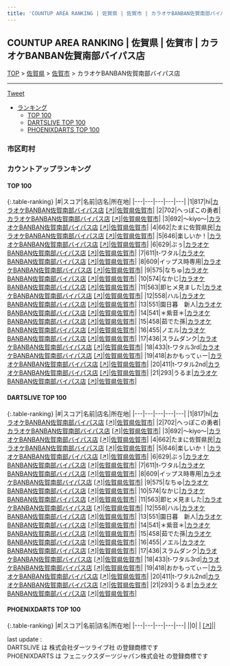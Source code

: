```yaml
---
title: 'COUNTUP AREA RANKING | 佐賀県 | 佐賀市 | カラオケBANBAN佐賀南部バイパス店'
---
```

## COUNTUP AREA RANKING | 佐賀県 | 佐賀市 | カラオケBANBAN佐賀南部バイパス店

[TOP](/darts/rank/) > [佐賀県](/darts/rank/佐賀県/) > [佐賀市](/darts/rank/佐賀県/佐賀市/) > カラオケBANBAN佐賀南部バイパス店

___

<a href="https://twitter.com/share?ref_src=twsrc%5Etfw" data-text="COUNTUP AREA RANKING | 佐賀県佐賀市カラオケBANBAN佐賀南部バイパス店" class="twitter-share-button" data-hashtags="DARTSLIVE,PHOENIXDARTS,darts,ダーツ" data-show-count="false">Tweet</a>

* [ランキング](#カウントアップランキング)
    * [TOP 100](#top-100)
    * [DARTSLIVE TOP 100](#dartslive-top-100)
    * [PHOENIXDARTS TOP 100](#phoenixdarts-top-100)

### 市区町村

<ul>

</ul>

### カウントアップランキング

#### TOP 100



{:.table-ranking}
|#|スコア|名前|店名|所在地|
|---|---|---|---|---|
|1|817|<span class="rank-name-dl">hi</span>|<a href="/darts/rank/shops/2acb85d590d20e930d9b047a20a7ba1e.html">カラオケBANBAN佐賀南部バイパス店</a> <a href="https://search.dartslive.com/jp/shop/2acb85d590d20e930d9b047a20a7ba1e">[↗]</a>|<a href="/darts/rank/佐賀県/佐賀市">佐賀県佐賀市</a>|
|2|702|<span class="rank-name-dl">へっぽこの勇者</span>|<a href="/darts/rank/shops/2acb85d590d20e930d9b047a20a7ba1e.html">カラオケBANBAN佐賀南部バイパス店</a> <a href="https://search.dartslive.com/jp/shop/2acb85d590d20e930d9b047a20a7ba1e">[↗]</a>|<a href="/darts/rank/佐賀県/佐賀市">佐賀県佐賀市</a>|
|3|692|<span class="rank-name-dl">〜kiyo〜</span>|<a href="/darts/rank/shops/2acb85d590d20e930d9b047a20a7ba1e.html">カラオケBANBAN佐賀南部バイパス店</a> <a href="https://search.dartslive.com/jp/shop/2acb85d590d20e930d9b047a20a7ba1e">[↗]</a>|<a href="/darts/rank/佐賀県/佐賀市">佐賀県佐賀市</a>|
|4|662|<span class="rank-name-dl">たまに佐賀県民</span>|<a href="/darts/rank/shops/2acb85d590d20e930d9b047a20a7ba1e.html">カラオケBANBAN佐賀南部バイパス店</a> <a href="https://search.dartslive.com/jp/shop/2acb85d590d20e930d9b047a20a7ba1e">[↗]</a>|<a href="/darts/rank/佐賀県/佐賀市">佐賀県佐賀市</a>|
|5|646|<span class="rank-name-dl">楽しいか！</span>|<a href="/darts/rank/shops/2acb85d590d20e930d9b047a20a7ba1e.html">カラオケBANBAN佐賀南部バイパス店</a> <a href="https://search.dartslive.com/jp/shop/2acb85d590d20e930d9b047a20a7ba1e">[↗]</a>|<a href="/darts/rank/佐賀県/佐賀市">佐賀県佐賀市</a>|
|6|629|<span class="rank-name-dl">ぷぅ</span>|<a href="/darts/rank/shops/2acb85d590d20e930d9b047a20a7ba1e.html">カラオケBANBAN佐賀南部バイパス店</a> <a href="https://search.dartslive.com/jp/shop/2acb85d590d20e930d9b047a20a7ba1e">[↗]</a>|<a href="/darts/rank/佐賀県/佐賀市">佐賀県佐賀市</a>|
|7|611|<span class="rank-name-dl">t-ワタル</span>|<a href="/darts/rank/shops/2acb85d590d20e930d9b047a20a7ba1e.html">カラオケBANBAN佐賀南部バイパス店</a> <a href="https://search.dartslive.com/jp/shop/2acb85d590d20e930d9b047a20a7ba1e">[↗]</a>|<a href="/darts/rank/佐賀県/佐賀市">佐賀県佐賀市</a>|
|8|609|<span class="rank-name-dl">イップス時専用</span>|<a href="/darts/rank/shops/2acb85d590d20e930d9b047a20a7ba1e.html">カラオケBANBAN佐賀南部バイパス店</a> <a href="https://search.dartslive.com/jp/shop/2acb85d590d20e930d9b047a20a7ba1e">[↗]</a>|<a href="/darts/rank/佐賀県/佐賀市">佐賀県佐賀市</a>|
|9|575|<span class="rank-name-dl">なちゅ</span>|<a href="/darts/rank/shops/2acb85d590d20e930d9b047a20a7ba1e.html">カラオケBANBAN佐賀南部バイパス店</a> <a href="https://search.dartslive.com/jp/shop/2acb85d590d20e930d9b047a20a7ba1e">[↗]</a>|<a href="/darts/rank/佐賀県/佐賀市">佐賀県佐賀市</a>|
|10|574|<span class="rank-name-dl">なかじ</span>|<a href="/darts/rank/shops/2acb85d590d20e930d9b047a20a7ba1e.html">カラオケBANBAN佐賀南部バイパス店</a> <a href="https://search.dartslive.com/jp/shop/2acb85d590d20e930d9b047a20a7ba1e">[↗]</a>|<a href="/darts/rank/佐賀県/佐賀市">佐賀県佐賀市</a>|
|11|563|<span class="rank-name-dl">即ヒメ見ました</span>|<a href="/darts/rank/shops/2acb85d590d20e930d9b047a20a7ba1e.html">カラオケBANBAN佐賀南部バイパス店</a> <a href="https://search.dartslive.com/jp/shop/2acb85d590d20e930d9b047a20a7ba1e">[↗]</a>|<a href="/darts/rank/佐賀県/佐賀市">佐賀県佐賀市</a>|
|12|558|<span class="rank-name-dl">ハル</span>|<a href="/darts/rank/shops/2acb85d590d20e930d9b047a20a7ba1e.html">カラオケBANBAN佐賀南部バイパス店</a> <a href="https://search.dartslive.com/jp/shop/2acb85d590d20e930d9b047a20a7ba1e">[↗]</a>|<a href="/darts/rank/佐賀県/佐賀市">佐賀県佐賀市</a>|
|13|551|<span class="rank-name-dl">園日暮　新人</span>|<a href="/darts/rank/shops/2acb85d590d20e930d9b047a20a7ba1e.html">カラオケBANBAN佐賀南部バイパス店</a> <a href="https://search.dartslive.com/jp/shop/2acb85d590d20e930d9b047a20a7ba1e">[↗]</a>|<a href="/darts/rank/佐賀県/佐賀市">佐賀県佐賀市</a>|
|14|541|<span class="rank-name-dl">＊紫音＊</span>|<a href="/darts/rank/shops/2acb85d590d20e930d9b047a20a7ba1e.html">カラオケBANBAN佐賀南部バイパス店</a> <a href="https://search.dartslive.com/jp/shop/2acb85d590d20e930d9b047a20a7ba1e">[↗]</a>|<a href="/darts/rank/佐賀県/佐賀市">佐賀県佐賀市</a>|
|15|458|<span class="rank-name-dl">茹でた孫</span>|<a href="/darts/rank/shops/2acb85d590d20e930d9b047a20a7ba1e.html">カラオケBANBAN佐賀南部バイパス店</a> <a href="https://search.dartslive.com/jp/shop/2acb85d590d20e930d9b047a20a7ba1e">[↗]</a>|<a href="/darts/rank/佐賀県/佐賀市">佐賀県佐賀市</a>|
|16|455|<span class="rank-name-dl">ノエル</span>|<a href="/darts/rank/shops/2acb85d590d20e930d9b047a20a7ba1e.html">カラオケBANBAN佐賀南部バイパス店</a> <a href="https://search.dartslive.com/jp/shop/2acb85d590d20e930d9b047a20a7ba1e">[↗]</a>|<a href="/darts/rank/佐賀県/佐賀市">佐賀県佐賀市</a>|
|17|436|<span class="rank-name-dl">スラムダンク</span>|<a href="/darts/rank/shops/2acb85d590d20e930d9b047a20a7ba1e.html">カラオケBANBAN佐賀南部バイパス店</a> <a href="https://search.dartslive.com/jp/shop/2acb85d590d20e930d9b047a20a7ba1e">[↗]</a>|<a href="/darts/rank/佐賀県/佐賀市">佐賀県佐賀市</a>|
|18|433|<span class="rank-name-dl">t-ワタル3rd</span>|<a href="/darts/rank/shops/2acb85d590d20e930d9b047a20a7ba1e.html">カラオケBANBAN佐賀南部バイパス店</a> <a href="https://search.dartslive.com/jp/shop/2acb85d590d20e930d9b047a20a7ba1e">[↗]</a>|<a href="/darts/rank/佐賀県/佐賀市">佐賀県佐賀市</a>|
|19|418|<span class="rank-name-dl">おかもってぃー</span>|<a href="/darts/rank/shops/2acb85d590d20e930d9b047a20a7ba1e.html">カラオケBANBAN佐賀南部バイパス店</a> <a href="https://search.dartslive.com/jp/shop/2acb85d590d20e930d9b047a20a7ba1e">[↗]</a>|<a href="/darts/rank/佐賀県/佐賀市">佐賀県佐賀市</a>|
|20|411|<span class="rank-name-dl">t-ワタル2nd</span>|<a href="/darts/rank/shops/2acb85d590d20e930d9b047a20a7ba1e.html">カラオケBANBAN佐賀南部バイパス店</a> <a href="https://search.dartslive.com/jp/shop/2acb85d590d20e930d9b047a20a7ba1e">[↗]</a>|<a href="/darts/rank/佐賀県/佐賀市">佐賀県佐賀市</a>|
|21|293|<span class="rank-name-dl">うるま</span>|<a href="/darts/rank/shops/2acb85d590d20e930d9b047a20a7ba1e.html">カラオケBANBAN佐賀南部バイパス店</a> <a href="https://search.dartslive.com/jp/shop/2acb85d590d20e930d9b047a20a7ba1e">[↗]</a>|<a href="/darts/rank/佐賀県/佐賀市">佐賀県佐賀市</a>|


#### DARTSLIVE TOP 100



{:.table-ranking}
|#|スコア|名前|店名|所在地|
|---|---|---|---|---|
|1|817|<span class="rank-name-dl">hi</span>|<a href="/darts/rank/shops/2acb85d590d20e930d9b047a20a7ba1e.html">カラオケBANBAN佐賀南部バイパス店</a> <a href="https://search.dartslive.com/jp/shop/2acb85d590d20e930d9b047a20a7ba1e">[↗]</a>|<a href="/darts/rank/佐賀県/佐賀市">佐賀県佐賀市</a>|
|2|702|<span class="rank-name-dl">へっぽこの勇者</span>|<a href="/darts/rank/shops/2acb85d590d20e930d9b047a20a7ba1e.html">カラオケBANBAN佐賀南部バイパス店</a> <a href="https://search.dartslive.com/jp/shop/2acb85d590d20e930d9b047a20a7ba1e">[↗]</a>|<a href="/darts/rank/佐賀県/佐賀市">佐賀県佐賀市</a>|
|3|692|<span class="rank-name-dl">〜kiyo〜</span>|<a href="/darts/rank/shops/2acb85d590d20e930d9b047a20a7ba1e.html">カラオケBANBAN佐賀南部バイパス店</a> <a href="https://search.dartslive.com/jp/shop/2acb85d590d20e930d9b047a20a7ba1e">[↗]</a>|<a href="/darts/rank/佐賀県/佐賀市">佐賀県佐賀市</a>|
|4|662|<span class="rank-name-dl">たまに佐賀県民</span>|<a href="/darts/rank/shops/2acb85d590d20e930d9b047a20a7ba1e.html">カラオケBANBAN佐賀南部バイパス店</a> <a href="https://search.dartslive.com/jp/shop/2acb85d590d20e930d9b047a20a7ba1e">[↗]</a>|<a href="/darts/rank/佐賀県/佐賀市">佐賀県佐賀市</a>|
|5|646|<span class="rank-name-dl">楽しいか！</span>|<a href="/darts/rank/shops/2acb85d590d20e930d9b047a20a7ba1e.html">カラオケBANBAN佐賀南部バイパス店</a> <a href="https://search.dartslive.com/jp/shop/2acb85d590d20e930d9b047a20a7ba1e">[↗]</a>|<a href="/darts/rank/佐賀県/佐賀市">佐賀県佐賀市</a>|
|6|629|<span class="rank-name-dl">ぷぅ</span>|<a href="/darts/rank/shops/2acb85d590d20e930d9b047a20a7ba1e.html">カラオケBANBAN佐賀南部バイパス店</a> <a href="https://search.dartslive.com/jp/shop/2acb85d590d20e930d9b047a20a7ba1e">[↗]</a>|<a href="/darts/rank/佐賀県/佐賀市">佐賀県佐賀市</a>|
|7|611|<span class="rank-name-dl">t-ワタル</span>|<a href="/darts/rank/shops/2acb85d590d20e930d9b047a20a7ba1e.html">カラオケBANBAN佐賀南部バイパス店</a> <a href="https://search.dartslive.com/jp/shop/2acb85d590d20e930d9b047a20a7ba1e">[↗]</a>|<a href="/darts/rank/佐賀県/佐賀市">佐賀県佐賀市</a>|
|8|609|<span class="rank-name-dl">イップス時専用</span>|<a href="/darts/rank/shops/2acb85d590d20e930d9b047a20a7ba1e.html">カラオケBANBAN佐賀南部バイパス店</a> <a href="https://search.dartslive.com/jp/shop/2acb85d590d20e930d9b047a20a7ba1e">[↗]</a>|<a href="/darts/rank/佐賀県/佐賀市">佐賀県佐賀市</a>|
|9|575|<span class="rank-name-dl">なちゅ</span>|<a href="/darts/rank/shops/2acb85d590d20e930d9b047a20a7ba1e.html">カラオケBANBAN佐賀南部バイパス店</a> <a href="https://search.dartslive.com/jp/shop/2acb85d590d20e930d9b047a20a7ba1e">[↗]</a>|<a href="/darts/rank/佐賀県/佐賀市">佐賀県佐賀市</a>|
|10|574|<span class="rank-name-dl">なかじ</span>|<a href="/darts/rank/shops/2acb85d590d20e930d9b047a20a7ba1e.html">カラオケBANBAN佐賀南部バイパス店</a> <a href="https://search.dartslive.com/jp/shop/2acb85d590d20e930d9b047a20a7ba1e">[↗]</a>|<a href="/darts/rank/佐賀県/佐賀市">佐賀県佐賀市</a>|
|11|563|<span class="rank-name-dl">即ヒメ見ました</span>|<a href="/darts/rank/shops/2acb85d590d20e930d9b047a20a7ba1e.html">カラオケBANBAN佐賀南部バイパス店</a> <a href="https://search.dartslive.com/jp/shop/2acb85d590d20e930d9b047a20a7ba1e">[↗]</a>|<a href="/darts/rank/佐賀県/佐賀市">佐賀県佐賀市</a>|
|12|558|<span class="rank-name-dl">ハル</span>|<a href="/darts/rank/shops/2acb85d590d20e930d9b047a20a7ba1e.html">カラオケBANBAN佐賀南部バイパス店</a> <a href="https://search.dartslive.com/jp/shop/2acb85d590d20e930d9b047a20a7ba1e">[↗]</a>|<a href="/darts/rank/佐賀県/佐賀市">佐賀県佐賀市</a>|
|13|551|<span class="rank-name-dl">園日暮　新人</span>|<a href="/darts/rank/shops/2acb85d590d20e930d9b047a20a7ba1e.html">カラオケBANBAN佐賀南部バイパス店</a> <a href="https://search.dartslive.com/jp/shop/2acb85d590d20e930d9b047a20a7ba1e">[↗]</a>|<a href="/darts/rank/佐賀県/佐賀市">佐賀県佐賀市</a>|
|14|541|<span class="rank-name-dl">＊紫音＊</span>|<a href="/darts/rank/shops/2acb85d590d20e930d9b047a20a7ba1e.html">カラオケBANBAN佐賀南部バイパス店</a> <a href="https://search.dartslive.com/jp/shop/2acb85d590d20e930d9b047a20a7ba1e">[↗]</a>|<a href="/darts/rank/佐賀県/佐賀市">佐賀県佐賀市</a>|
|15|458|<span class="rank-name-dl">茹でた孫</span>|<a href="/darts/rank/shops/2acb85d590d20e930d9b047a20a7ba1e.html">カラオケBANBAN佐賀南部バイパス店</a> <a href="https://search.dartslive.com/jp/shop/2acb85d590d20e930d9b047a20a7ba1e">[↗]</a>|<a href="/darts/rank/佐賀県/佐賀市">佐賀県佐賀市</a>|
|16|455|<span class="rank-name-dl">ノエル</span>|<a href="/darts/rank/shops/2acb85d590d20e930d9b047a20a7ba1e.html">カラオケBANBAN佐賀南部バイパス店</a> <a href="https://search.dartslive.com/jp/shop/2acb85d590d20e930d9b047a20a7ba1e">[↗]</a>|<a href="/darts/rank/佐賀県/佐賀市">佐賀県佐賀市</a>|
|17|436|<span class="rank-name-dl">スラムダンク</span>|<a href="/darts/rank/shops/2acb85d590d20e930d9b047a20a7ba1e.html">カラオケBANBAN佐賀南部バイパス店</a> <a href="https://search.dartslive.com/jp/shop/2acb85d590d20e930d9b047a20a7ba1e">[↗]</a>|<a href="/darts/rank/佐賀県/佐賀市">佐賀県佐賀市</a>|
|18|433|<span class="rank-name-dl">t-ワタル3rd</span>|<a href="/darts/rank/shops/2acb85d590d20e930d9b047a20a7ba1e.html">カラオケBANBAN佐賀南部バイパス店</a> <a href="https://search.dartslive.com/jp/shop/2acb85d590d20e930d9b047a20a7ba1e">[↗]</a>|<a href="/darts/rank/佐賀県/佐賀市">佐賀県佐賀市</a>|
|19|418|<span class="rank-name-dl">おかもってぃー</span>|<a href="/darts/rank/shops/2acb85d590d20e930d9b047a20a7ba1e.html">カラオケBANBAN佐賀南部バイパス店</a> <a href="https://search.dartslive.com/jp/shop/2acb85d590d20e930d9b047a20a7ba1e">[↗]</a>|<a href="/darts/rank/佐賀県/佐賀市">佐賀県佐賀市</a>|
|20|411|<span class="rank-name-dl">t-ワタル2nd</span>|<a href="/darts/rank/shops/2acb85d590d20e930d9b047a20a7ba1e.html">カラオケBANBAN佐賀南部バイパス店</a> <a href="https://search.dartslive.com/jp/shop/2acb85d590d20e930d9b047a20a7ba1e">[↗]</a>|<a href="/darts/rank/佐賀県/佐賀市">佐賀県佐賀市</a>|
|21|293|<span class="rank-name-dl">うるま</span>|<a href="/darts/rank/shops/2acb85d590d20e930d9b047a20a7ba1e.html">カラオケBANBAN佐賀南部バイパス店</a> <a href="https://search.dartslive.com/jp/shop/2acb85d590d20e930d9b047a20a7ba1e">[↗]</a>|<a href="/darts/rank/佐賀県/佐賀市">佐賀県佐賀市</a>|


#### PHOENIXDARTS TOP 100



{:.table-ranking}
|#|スコア|名前|店名|所在地|
|---|---|---|---|---|
||0|<span class="rank-name-dl"> </span>|<a href="/darts/rank/shops/.html"></a> <a href="">[↗]</a>|<a href="/darts/rank//"></a>|


<div class="footer border-top border-gray-light mt-5 pt-3 text-right text-gray">
    last update : <span style="font-weight: italic" id="foot_last_modified"></span><br />
    DARTSLIVE は 株式会社ダーツライブ社 の登録商標です<br />
    PHOENIXDARTS は フェニックスダーツジャパン株式会社 の登録商標です<br />
</div>

<script src="https://cdnjs.cloudflare.com/ajax/libs/jquery.tablesorter/2.31.3/js/jquery.tablesorter.min.js" integrity="sha512-qzgd5cYSZcosqpzpn7zF2ZId8f/8CHmFKZ8j7mU4OUXTNRd5g+ZHBPsgKEwoqxCtdQvExE5LprwwPAgoicguNg==" crossorigin="anonymous" referrerpolicy="no-referrer"></script>
<link rel="stylesheet" href="https://cdnjs.cloudflare.com/ajax/libs/jquery.tablesorter/2.31.3/css/theme.default.min.css" integrity="sha512-wghhOJkjQX0Lh3NSWvNKeZ0ZpNn+SPVXX1Qyc9OCaogADktxrBiBdKGDoqVUOyhStvMBmJQ8ZdMHiR3wuEq8+w==" crossorigin="anonymous" referrerpolicy="no-referrer" />
<script>
$(function() {
    $(".table-ranking").tablesorter({sortList:[[0, 0]]});
    $("#foot_last_modified").text(formatDate(new Date(document.lastModified), 'yyyy-MM-dd HH:mm:ss'));
});
</script>

<script async src="https://platform.twitter.com/widgets.js" charset="utf-8"></script>